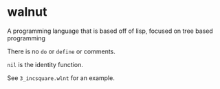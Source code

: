 # walnut
A programming language that is based off of lisp, focused on tree based programming

There is no `do` or `define` or comments.

`nil` is the identity function.

See `3_incsquare.wlnt` for an example.
